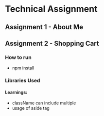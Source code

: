 # Technical Assignment

## Assignment 1 - About Me

## Assignment 2 - Shopping Cart

### How to run

- npm install

### Libraries Used

#### Learnings:
- className can include multiple
- usage of aside tag
